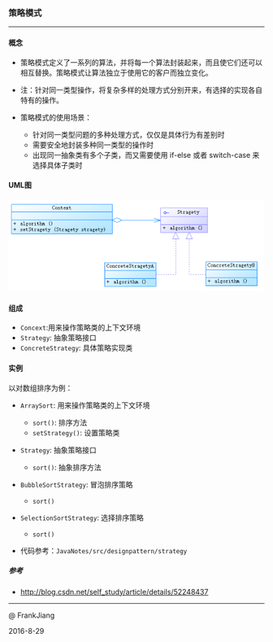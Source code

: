 ### 策略模式

---

#### 概念

* 策略模式定义了一系列的算法，并将每一个算法封装起来，而且使它们还可以相互替换。策略模式让算法独立于使用它的客户而独立变化。

* 注：针对同一类型操作，将复杂多样的处理方式分别开来，有选择的实现各自特有的操作。

* 策略模式的使用场景：

	- 针对同一类型问题的多种处理方式，仅仅是具体行为有差别时
	- 需要安全地封装多种同一类型的操作时
	- 出现同一抽象类有多个子类，而又需要使用 if-else 或者 switch-case 来选择具体子类时

#### UML图

![strategy](res/strategy.jpg)

#### 组成

* `Concext`:用来操作策略类的上下文环境
* `Strategy`: 抽象策略接口
* `ConcreteStrategy`: 具体策略实现类

#### 实例

以对数组排序为例：
* `ArraySort`: 用来操作策略类的上下文环境
	- `sort()`: 排序方法
	- `setStrategy()`: 设置策略类

* `Strategy`: 抽象策略接口
	- `sort()`: 抽象排序方法

* `BubbleSortStrategy`: 冒泡排序策略
	- `sort()`

* `SelectionSortStrategy`: 选择排序策略
	- `sort()` 

* 代码参考：`JavaNotes/src/designpattern/strategy`

##### 参考
* http://blog.csdn.net/self_study/article/details/52248437

---
@ FrankJiang

2016-8-29
